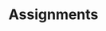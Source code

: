 ---
layout: schedule
permalink: /assignments/
title: Assignments
nav: true
nav_order: 4

showing: assignments
---